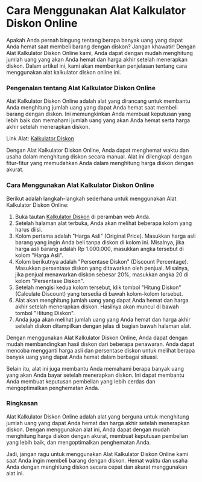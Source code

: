 Cara Menggunakan Alat Kalkulator Diskon Online
==============================================

Apakah Anda pernah bingung tentang berapa banyak uang yang dapat Anda hemat saat membeli barang dengan diskon? Jangan khawatir! Dengan Alat Kalkulator Diskon Online kami, Anda dapat dengan mudah menghitung jumlah uang yang akan Anda hemat dan harga akhir setelah menerapkan diskon. Dalam artikel ini, kami akan memberikan penjelasan tentang cara menggunakan alat kalkulator diskon online ini.

### Pengenalan tentang Alat Kalkulator Diskon Online

Alat Kalkulator Diskon Online adalah alat yang dirancang untuk membantu Anda menghitung jumlah uang yang dapat Anda hemat saat membeli barang dengan diskon. Ini memungkinkan Anda membuat keputusan yang lebih baik dan memahami jumlah uang yang akan Anda hemat serta harga akhir setelah menerapkan diskon.

Link Alat: [Kalkulator Diskon](https://www.onlinecalculatorsfree.com/id/financial/discount-calculator.html)

Dengan Alat Kalkulator Diskon Online, Anda dapat menghemat waktu dan usaha dalam menghitung diskon secara manual. Alat ini dilengkapi dengan fitur-fitur yang memudahkan Anda dalam menghitung harga diskon dengan akurat.

### Cara Menggunakan Alat Kalkulator Diskon Online

Berikut adalah langkah-langkah sederhana untuk menggunakan Alat Kalkulator Diskon Online:

1. Buka tautan [Kalkulator Diskon](https://www.onlinecalculatorsfree.com/id/financial/discount-calculator.html) di peramban web Anda.
2. Setelah halaman alat terbuka, Anda akan melihat beberapa kolom yang harus diisi.
3. Kolom pertama adalah "Harga Asli" (Original Price). Masukkan harga asli barang yang ingin Anda beli tanpa diskon di kolom ini. Misalnya, jika harga asli barang adalah Rp 1.000.000, masukkan angka tersebut di kolom "Harga Asli".
4. Kolom berikutnya adalah "Persentase Diskon" (Discount Percentage). Masukkan persentase diskon yang ditawarkan oleh penjual. Misalnya, jika penjual menawarkan diskon sebesar 20%, masukkan angka 20 di kolom "Persentase Diskon".
5. Setelah mengisi kedua kolom tersebut, klik tombol "Hitung Diskon" (Calculate Discount) yang tersedia di bawah kolom-kolom tersebut.
6. Alat akan menghitung jumlah uang yang dapat Anda hemat dan harga akhir setelah menerapkan diskon. Hasilnya akan muncul di bawah tombol "Hitung Diskon".
7. Anda juga akan melihat jumlah uang yang Anda hemat dan harga akhir setelah diskon ditampilkan dengan jelas di bagian bawah halaman alat.

Dengan menggunakan Alat Kalkulator Diskon Online, Anda dapat dengan mudah membandingkan hasil diskon dari beberapa penawaran. Anda dapat mencoba mengganti harga asli dan persentase diskon untuk melihat berapa banyak uang yang dapat Anda hemat dalam berbagai situasi.

Selain itu, alat ini juga membantu Anda memahami berapa banyak uang yang akan Anda bayar setelah menerapkan diskon. Ini dapat membantu Anda membuat keputusan pembelian yang lebih cerdas dan mengoptimalkan penghematan Anda.

### Ringkasan

Alat Kalkulator Diskon Online adalah alat yang berguna untuk menghitung jumlah uang yang dapat Anda hemat dan harga akhir setelah menerapkan diskon. Dengan menggunakan alat ini, Anda dapat dengan mudah menghitung harga diskon dengan akurat, membuat keputusan pembelian yang lebih baik, dan mengoptimalkan penghematan Anda.

Jadi, jangan ragu untuk menggunakan Alat Kalkulator Diskon Online kami saat Anda ingin membeli barang dengan diskon. Hemat waktu dan usaha Anda dengan menghitung diskon secara cepat dan akurat menggunakan alat ini.